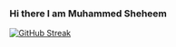 ### Hi there I am Muhammed Sheheem


[![GitHub Streak](https://streak-stats.demolab.com/?user=sheheemmulakkal)](https://git.io/streak-stats)
